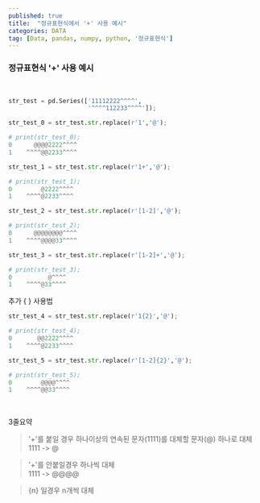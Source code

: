 ```yaml
---
published: true
title:  "정규표현식에서 '+' 사용 예시"
categories: DATA
tag: [Data, pandas, numpy, python, '정규표현식']
---
```


### 정규표현식 '+' 사용 예시  
<br>


```py
str_test = pd.Series(['11112222^^^^',
                      '^^^^112233^^^^']);
```
```py
str_test_0 = str_test.str.replace(r'1','@');

# print(str_test_0);
0      @@@@2222^^^^
1    ^^^^@@2233^^^^
```
```py
str_test_1 = str_test.str.replace(r'1+','@');

# print(str_test_1);
0        @2222^^^^
1    ^^^^@2233^^^^
```
```py
str_test_2 = str_test.str.replace(r'[1-2]','@');

# print(str_test_2);
0      @@@@@@@@^^^^
1    ^^^^@@@@33^^^^
```
```py
str_test_3 = str_test.str.replace(r'[1-2]+','@');

# print(str_test_3);
0          @^^^^
1    ^^^^@33^^^^
```

추가 { } 사용법

```py
str_test_4 = str_test.str.replace(r'1{2}','@');

# print(str_test_4);
0       @@2222^^^^
1    ^^^^@2233^^^^
```
```py
str_test_5 = str_test.str.replace(r'[1-2]{2}','@');

# print(str_test_5);
0        @@@@^^^^
1    ^^^^@@33^^^^
```
<br>



3줄요약

>'+'를 붙일 경우 하나이상의 연속된 문자(1111)를 대체할 문자(@) 하나로 대체  
1111 -> @

>'+'를 안붙일경우 하나씩 대체  
1111 -> @@@@

>{n} 일경우 n개씩 대체  

